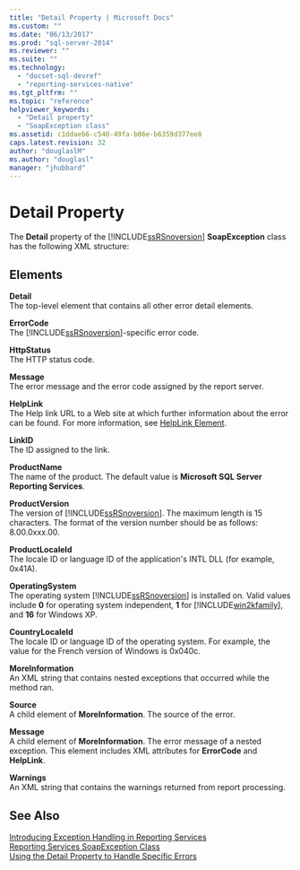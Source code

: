 ```yaml
---
title: "Detail Property | Microsoft Docs"
ms.custom: ""
ms.date: "06/13/2017"
ms.prod: "sql-server-2014"
ms.reviewer: ""
ms.suite: ""
ms.technology: 
  - "docset-sql-devref"
  - "reporting-services-native"
ms.tgt_pltfrm: ""
ms.topic: "reference"
helpviewer_keywords: 
  - "Detail property"
  - "SoapException class"
ms.assetid: c1ddaeb6-c540-49fa-b06e-b6359d377ee8
caps.latest.revision: 32
author: "douglaslM"
ms.author: "douglasl"
manager: "jhubbard"
---
```

# Detail Property
  The **Detail** property of the [!INCLUDE[ssRSnoversion](../../../includes/ssrsnoversion-md.md)] **SoapException** class has the following XML structure:  
  
## Elements  
 **Detail**  
 The top-level element that contains all other error detail elements.  
  
 **ErrorCode**  
 The [!INCLUDE[ssRSnoversion](../../../includes/ssrsnoversion-md.md)]-specific error code.  
  
 **HttpStatus**  
 The HTTP status code.  
  
 **Message**  
 The error message and the error code assigned by the report server.  
  
 **HelpLink**  
 The Help link URL to a Web site at which further information about the error can be found. For more information, see [HelpLink Element](helplink-element.md).  
  
 **LinkID**  
 The ID assigned to the link.  
  
 **ProductName**  
 The name of the product. The default value is **Microsoft SQL Server Reporting Services**.  
  
 **ProductVersion**  
 The version of [!INCLUDE[ssRSnoversion](../../../includes/ssrsnoversion-md.md)]. The maximum length is 15 characters. The format of the version number should be as follows: 8.00.0xxx.00.  
  
 **ProductLocaleId**  
 The locale ID or language ID of the application's INTL DLL (for example, 0x41A).  
  
 **OperatingSystem**  
 The operating system [!INCLUDE[ssRSnoversion](../../../includes/ssrsnoversion-md.md)] is installed on. Valid values include **0** for operating system independent, **1** for [!INCLUDE[win2kfamily](../../../includes/win2kfamily-md.md)], and **16** for Windows XP.  
  
 **CountryLocaleId**  
 The locale ID or language ID of the operating system. For example, the value for the French version of Windows is 0x040c.  
  
 **MoreInformation**  
 An XML string that contains nested exceptions that occurred while the method ran.  
  
 **Source**  
 A child element of **MoreInformation**. The source of the error.  
  
 **Message**  
 A child element of **MoreInformation**. The error message of a nested exception. This element includes XML attributes for **ErrorCode** and **HelpLink**.  
  
 **Warnings**  
 An XML string that contains the warnings returned from report processing.  
  
## See Also  
 [Introducing Exception Handling in Reporting Services](../introducing-exception-handling-in-reporting-services.md)   
 [Reporting Services SoapException Class](reporting-services-soapexception-class.md)   
 [Using the Detail Property to Handle Specific Errors](../best-practices/using-the-detail-property-to-handle-specific-errors.md)  
  
  